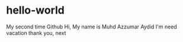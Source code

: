 # hello-world
My second time Github
Hi, My name is Muhd Azzumar Aydid
I'm need vacation thank you, next

